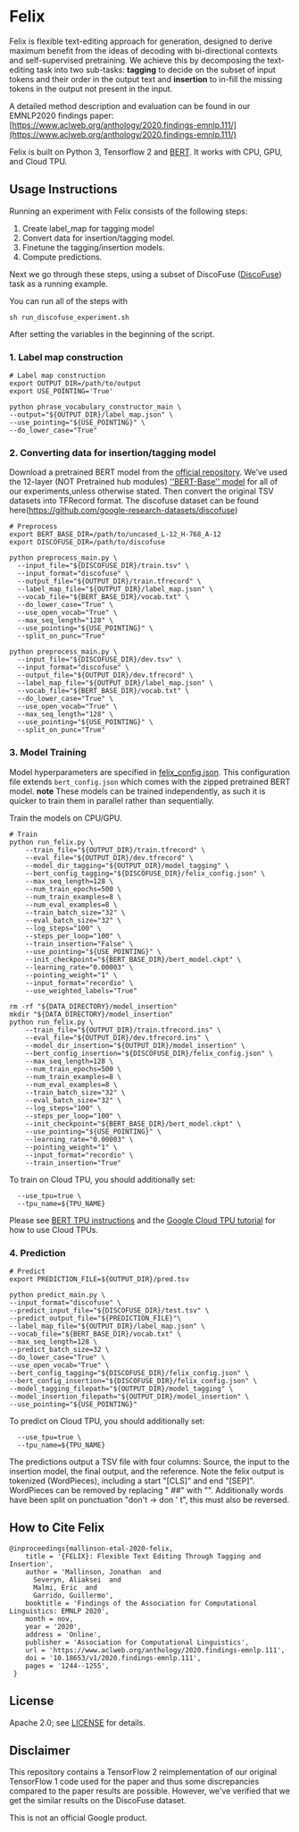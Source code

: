 # Felix

Felix is flexible text-editing approach for generation, designed to derive
maximum benefit from the ideas of decoding with bi-directional contexts and
self-supervised pretraining. We achieve this by decomposing the text-editing
task into two sub-tasks: **tagging** to decide on the subset of input tokens and
their order in the output text and **insertion** to in-fill the missing tokens in
the output not present in the input.



A detailed method description and evaluation can be found in our EMNLP2020 findings paper:
[https://www.aclweb.org/anthology/2020.findings-emnlp.111/](https://www.aclweb.org/anthology/2020.findings-emnlp.111/)

Felix is built on Python 3, Tensorflow 2 and
[BERT](https://github.com/tensorflow/models/tree/master/official/nlp/bert). It works with CPU, GPU, and
Cloud TPU.

## Usage Instructions

Running an experiment with Felix consists of the following steps:

1. Create label_map for tagging model
2. Convert data for insertion/tagging model.
3. Finetune the tagging/insertion models.
4. Compute predictions.


Next we go through these steps, using a subset of DiscoFuse
([DiscoFuse](https://github.com/google-research-datasets/discofuse)) task as a
running example.

You can run all of the steps with

```
sh run_discofuse_experiment.sh
```

After setting the variables in the beginning of the script.

### 1. Label map construction


```
# Label map construction
export OUTPUT_DIR=/path/to/output
export USE_POINTING='True'

python phrase_vocabulary_constructor_main \
--output="${OUTPUT_DIR}/label_map.json" \
--use_pointing="${USE_POINTING}" \
--do_lower_case="True"

```

### 2. Converting data for insertion/tagging model

Download a pretrained BERT model from the
[official repository](https://github.com/tensorflow/models/tree/master/official/nlp/bert#access-to-pretrained-checkpoints).
We've used the 12-layer (NOT Pretrained hub modules) [''BERT-Base'' model](https://storage.googleapis.com/cloud-tpu-checkpoints/bert/keras_bert/uncased_L-12_H-768_A-12.tar.gz) for all
of our experiments,unless otherwise stated. Then convert the original TSV
datasets into TFRecord format. The discofuse dataset can be found here(https://github.com/google-research-datasets/discofuse)

```
# Preprocess
export BERT_BASE_DIR=/path/to/uncased_L-12_H-768_A-12
export DISCOFUSE_DIR=/path/to/discofuse

python preprocess_main.py \
  --input_file="${DISCOFUSE_DIR}/train.tsv" \
  --input_format="discofuse" \
  --output_file="${OUTPUT_DIR}/train.tfrecord" \
  --label_map_file="${OUTPUT_DIR}/label_map.json" \
  --vocab_file="${BERT_BASE_DIR}/vocab.txt" \
  --do_lower_case="True" \
  --use_open_vocab="True" \
  --max_seq_length="128" \
  --use_pointing="${USE_POINTING}" \
  --split_on_punc="True"

python preprocess_main.py \
  --input_file="${DISCOFUSE_DIR}/dev.tsv" \
  --input_format="discofuse" \
  --output_file="${OUTPUT_DIR}/dev.tfrecord" \
  --label_map_file="${OUTPUT_DIR}/label_map.json" \
  --vocab_file="${BERT_BASE_DIR}/vocab.txt" \
  --do_lower_case="True" \
  --use_open_vocab="True" \
  --max_seq_length="128" \
  --use_pointing="${USE_POINTING}" \
  --split_on_punc="True"
```

### 3. Model Training

Model hyperparameters are specified in [felix_config.json](discofuse/felix_config.json). This configuration file extends
`bert_config.json` which comes with the zipped pretrained BERT model.
**note** These models can be trained independently, as such it is quicker to train them in parallel rather than sequentially.


Train the models on CPU/GPU.

```
# Train
python run_felix.py \
    --train_file="${OUTPUT_DIR}/train.tfrecord" \
    --eval_file="${OUTPUT_DIR}/dev.tfrecord" \
    --model_dir_tagging="${OUTPUT_DIR}/model_tagging" \
    --bert_config_tagging="${DISCOFUSE_DIR}/felix_config.json" \
    --max_seq_length=128 \
    --num_train_epochs=500 \
    --num_train_examples=8 \
    --num_eval_examples=8 \
    --train_batch_size="32" \
    --eval_batch_size="32" \
    --log_steps="100" \
    --steps_per_loop="100" \
    --train_insertion="False" \
    --use_pointing="${USE_POINTING}" \
    --init_checkpoint="${BERT_BASE_DIR}/bert_model.ckpt" \
    --learning_rate="0.00003" \
    --pointing_weight="1" \
    --input_format="recordio" \
    --use_weighted_labels="True"

rm -rf "${DATA_DIRECTORY}/model_insertion"
mkdir "${DATA_DIRECTORY}/model_insertion"
python run_felix.py \
    --train_file="${OUTPUT_DIR}/train.tfrecord.ins" \
    --eval_file="${OUTPUT_DIR}/dev.tfrecord.ins" \
    --model_dir_insertion="${OUTPUT_DIR}/model_insertion" \
    --bert_config_insertion="${DISCOFUSE_DIR}/felix_config.json" \
    --max_seq_length=128 \
    --num_train_epochs=500 \
    --num_train_examples=8 \
    --num_eval_examples=8 \
    --train_batch_size="32" \
    --eval_batch_size="32" \
    --log_steps="100" \
    --steps_per_loop="100" \
    --init_checkpoint="${BERT_BASE_DIR}/bert_model.ckpt" \
    --use_pointing="${USE_POINTING}" \
    --learning_rate="0.00003" \
    --pointing_weight="1" \
    --input_format="recordio" \
    --train_insertion="True"
```

To train on Cloud TPU, you should additionally set:

```
  --use_tpu=true \
  --tpu_name=${TPU_NAME}
```

Please see [BERT TPU instructions](https://github.com/google-research/bert#fine-tuning-with-cloud-tpus) and the
[Google Cloud TPU tutorial](https://cloud.google.com/tpu/docs/tutorials/mnist)
for how to use Cloud TPUs.

### 4. Prediction


```
# Predict
export PREDICTION_FILE=${OUTPUT_DIR}/pred.tsv

python predict_main.py \
--input_format="discofuse" \
--predict_input_file="${DISCOFUSE_DIR}/test.tsv" \
--predict_output_file="${PREDICTION_FILE}"\
--label_map_file="${OUTPUT_DIR}/label_map.json" \
--vocab_file="${BERT_BASE_DIR}/vocab.txt" \
--max_seq_length=128 \
--predict_batch_size=32 \
--do_lower_case="True" \
--use_open_vocab="True" \
--bert_config_tagging="${DISCOFUSE_DIR}/felix_config.json" \
--bert_config_insertion="${DISCOFUSE_DIR}/felix_config.json" \
--model_tagging_filepath="${OUTPUT_DIR}/model_tagging" \
--model_insertion_filepath="${OUTPUT_DIR}/model_insertion" \
--use_pointing="${USE_POINTING}"
```

To predict on Cloud TPU, you should additionally set:

```
  --use_tpu=true \
  --tpu_name=${TPU_NAME}
```

The predictions output a TSV file with four columns: Source, the input to the insertion model, the final output, and the reference. Note the felix output is tokenized (WordPieces), including a start "[CLS]" and end "[SEP]". WordPieces can be removed by replacing " ##" with "". Additionally words have been split on punctuation "don't -> don ' t", this must also be reversed.

## How to Cite Felix

```
@inproceedings{mallinson-etal-2020-felix,
    title = '{FELIX}: Flexible Text Editing Through Tagging and Insertion',
    author = 'Mallinson, Jonathan  and
      Severyn, Aliaksei  and
      Malmi, Eric  and
      Garrido, Guillermo',
    booktitle = 'Findings of the Association for Computational Linguistics: EMNLP 2020',
    month = nov,
    year = '2020',
    address = 'Online',
    publisher = 'Association for Computational Linguistics',
    url = 'https://www.aclweb.org/anthology/2020.findings-emnlp.111',
    doi = '10.18653/v1/2020.findings-emnlp.111',
    pages = '1244--1255',
 }
```

## License

Apache 2.0; see [LICENSE](LICENSE) for details.

## Disclaimer

This repository contains a TensorFlow 2 reimplementation of our original
TensorFlow 1 code used for the paper and thus some discrepancies compared to the paper
results are possible. However, we've verified that we get the similar results on the DiscoFuse dataset.

This is not an official Google product.
